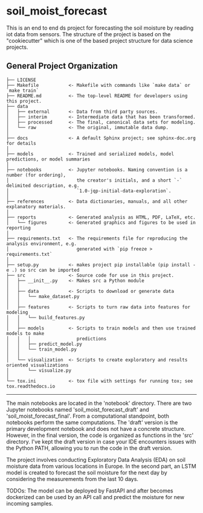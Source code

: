 soil_moist_forecast
==============================

This is an end to end ds project for forecasting the soil moisture by reading iot data from sensors.
The structure of the project is based on the "cookiecutter" which is one of the based project structure for
data science projects.

General Project Organization
------------

    ├── LICENSE
    ├── Makefile           <- Makefile with commands like `make data` or `make train`
    ├── README.md          <- The top-level README for developers using this project.
    ├── data
    │   ├── external       <- Data from third party sources.
    │   ├── interim        <- Intermediate data that has been transformed.
    │   ├── processed      <- The final, canonical data sets for modeling.
    │   └── raw            <- The original, immutable data dump.
    │
    ├── docs               <- A default Sphinx project; see sphinx-doc.org for details
    │
    ├── models             <- Trained and serialized models, model predictions, or model summaries
    │
    ├── notebooks          <- Jupyter notebooks. Naming convention is a number (for ordering),
    │                         the creator's initials, and a short `-` delimited description, e.g.
    │                         `1.0-jqp-initial-data-exploration`.
    │
    ├── references         <- Data dictionaries, manuals, and all other explanatory materials.
    │
    ├── reports            <- Generated analysis as HTML, PDF, LaTeX, etc.
    │   └── figures        <- Generated graphics and figures to be used in reporting
    │
    ├── requirements.txt   <- The requirements file for reproducing the analysis environment, e.g.
    │                         generated with `pip freeze > requirements.txt`
    │
    ├── setup.py           <- makes project pip installable (pip install -e .) so src can be imported
    ├── src                <- Source code for use in this project.
    │   ├── __init__.py    <- Makes src a Python module
    │   │
    │   ├── data           <- Scripts to download or generate data
    │   │   └── make_dataset.py
    │   │
    │   ├── features       <- Scripts to turn raw data into features for modeling
    │   │   └── build_features.py
    │   │
    │   ├── models         <- Scripts to train models and then use trained models to make
    │   │   │                 predictions
    │   │   ├── predict_model.py
    │   │   └── train_model.py
    │   │
    │   └── visualization  <- Scripts to create exploratory and results oriented visualizations
    │       └── visualize.py
    │
    └── tox.ini            <- tox file with settings for running tox; see tox.readthedocs.io


--------

The main notebooks are located in the 'notebook' directory. There are two Jupyter notebooks named 'soil_moist_forecast_draft' and 'soil_moist_forecast_final'. From a computational standpoint, both notebooks perform the same computations. The 'draft' version is the primary development notebook and does not have a concrete structure. However, in the final version, the code is organized as functions in the 'src' directory. I've kept the draft version in case your IDE encounters issues with the Python PATH, allowing you to run the code in the draft version.

The project involves conducting Exploratory Data Analysis (EDA) on soil moisture data from various locations in Europe. In the second part, an LSTM model is created to forecast the soil moisture for the next day by considering the measurements from the last 10 days.

TODOs:
The model can be deployed by FastAPI and after becomes dockerized can be used by an API call and predict the moisture for new incoming samples.
